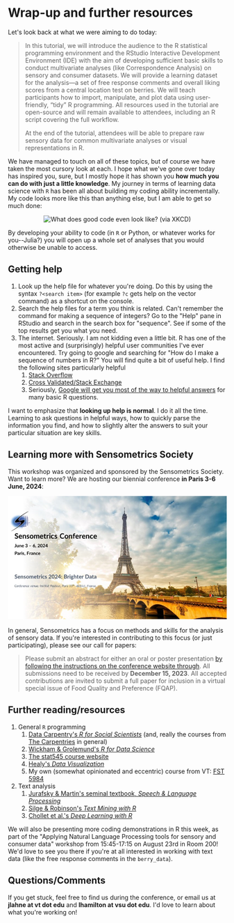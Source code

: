# Wrap-up and further resources



Let's look back at what we were aiming to do today:

> In this tutorial, we will introduce the audience to the R statistical programming environment and the RStudio Interactive Development Environment (IDE) with the aim of developing sufficient basic skills to conduct multivariate analyses (like Correspondence Analysis) on sensory and consumer datasets. We will provide a learning dataset for the analysis—a set of free response comments and overall liking scores from a central location test on berries. We will teach participants how to import, manipulate, and plot data using user-friendly, “tidy” R programming. All resources used in the tutorial are open-source and will remain available to attendees, including an R script covering the full workflow.
> 
> At the end of the tutorial, attendees will be able to prepare raw sensory data for common multivariate analyses or visual representations in R.

We have managed to touch on all of these topics, but of course we have taken the most cursory look at each.  I hope what we've gone over today has inspired you, sure, but I mostly hope it has shown you **how much you can do with just a little knowledge**.  My journey in terms of learning data science with `R` has been all about building my coding ability incrementally.  My code looks more like this than anything else, but I am able to get so much done:

<center>

![What does good code even look like? (via [XKCD](https://xkcd.com/844/))](https://imgs.xkcd.com/comics/good_code.png)

</center>

By developing your ability to code (in `R` or Python, or whatever works for you--Julia?) you will open up a whole set of analyses that you would otherwise be unable to access.

## Getting help

1.  Look up the help file for whatever you're doing. Do this by using the syntax `?<search item>` (for example `?c` gets help on the vector command) as a shortcut on the console.
2.  Search the help files for a term you think is related. Can't remember the command for making a sequence of integers? Go to the "Help" pane in RStudio and search in the search box for "sequence". See if some of the top results get you what you need.
3.  The internet. Seriously. I am not kidding even a little bit. R has one of the most active and (surprisingly) helpful user communities I've ever encountered. Try going to google and searching for "How do I make a sequence of numbers in R?" You will find quite a bit of useful help. I find the following sites particularly helpful
    1.  [Stack Overflow](https://stackoverflow.com/questions/tagged/r)
    2.  [Cross Validated/Stack Exchange](https://stats.stackexchange.com/questions/tagged/r)
    3.  Seriously, [Google will get you most of the way to helpful answers](https://is.gd/80V5zF) for many basic R questions.

I want to emphasize that **looking up help is normal**. I do it all the time. Learning to ask questions in helpful ways, how to quickly parse the information you find, and how to slightly alter the answers to suit your particular situation are key skills.

## Learning more with Sensometrics Society

This workshop was organized and sponsored by the Sensometrics Society.  Want to learn more?  We are hosting our biennial conference **in Paris 3-6 June, 2024**:

<center>

![Sensometrics Society biannual conference banner](img/sensometrics-logo-2024.png)

</center>

In general, Sensometrics has a focus on methods and skills for the analysis of sensory data.  If you're interested in contributing to this focus (or just participating), please see our call for papers:

> Please submit an abstract for either an oral or poster presentation [by following the instructions on the conference website through](https://sensometric.org/Abstract-submission). All submissions need to be received by **December 15, 2023**. All accepted contributions are invited to submit a full paper for inclusion in a virtual special issue of Food Quality and Preference (FQAP).

## Further reading/resources

1.  General `R` programming
    1.  [Data Carpentry's *R for Social Scientists*](https://datacarpentry.org/r-socialsci/) (and, really the courses from [The Carpentries](https://carpentries.org/) in general)
    1.  [Wickham & Grolemund's *R for Data Science*](https://r4ds.had.co.nz/)
    2.  [The stat545 course website](https://stat545.com/)
    2.  [Healy's *Data Visualization*](https://socviz.co/)
    3.  My own (somewhat opinionated and eccentric) course from VT: [FST 5984](https://jlahne.github.io/food-data-science-2022/)
2.  Text analysis
    1.  [Jurafsky & Martin's seminal textbook, *Speech & Language Processing*](https://web.stanford.edu/~jurafsky/slp3/)
    2.  [Silge & Robinson's *Text Mining with R*](https://www.tidytextmining.com/)
    3.  [Chollet et al.'s *Deep Learning with R*](https://www.manning.com/books/deep-learning-with-r-second-edition)

We will also be presenting more coding demonstrations in R this week, as part of the "Applying Natural Language Processing tools for sensory and consumer data" workshop from 15:45-17:15 on August 23rd in Room 200! We'd love to see you there if you're at all interested in working with text data (like the free response comments in the `berry_data`).
  
## Questions/Comments

If you get stuck, feel free to find us during the conference, or email us at **jlahne at vt dot edu** and **lhamilton at vsu dot edu**.  I'd love to learn about what you're working on! 
